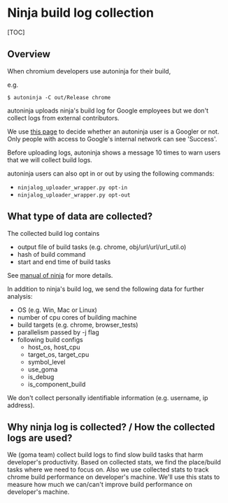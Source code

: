 # Ninja build log collection

[TOC]

## Overview

When chromium developers use autoninja for their build,

e.g.
```
$ autoninja -C out/Release chrome
```

autoninja uploads ninja's build log for Google employees but we don't collect
logs from external contributors.

We use [this page](https://chromium-build-stats-staging.appspot.com/should-upload)
to decide whether an autoninja user is a Googler or not. Only people with access
to Google's internal network can see 'Success'.

Before uploading logs, autoninja shows a message 10 times to warn users that we
will collect build logs.

autoninja users can also opt in or out by using the following commands:

* `ninjalog_uploader_wrapper.py opt-in`
* `ninjalog_uploader_wrapper.py opt-out`

## What type of data are collected?

The collected build log contains

* output file of build tasks (e.g. chrome, obj/url/url/url_util.o)
* hash of build command
* start and end time of build tasks

See [manual of ninja](https://ninja-build.org/manual.html#ref_log) for more
details.

In addition to ninja's build log, we send the following data for further
analysis:

* OS (e.g. Win, Mac or Linux)
* number of cpu cores of building machine
* build targets (e.g. chrome, browser_tests)
* parallelism passed by -j flag
* following build configs
  * host\_os, host\_cpu
  * target\_os, target\_cpu
  * symbol\_level
  * use\_goma
  * is\_debug
  * is\_component\_build

 We don't collect personally identifiable information
(e.g. username, ip address).

## Why ninja log is collected? / How the collected logs are used?

We (goma team) collect build logs to find slow build tasks that harm developer's
productivity. Based on collected stats, we find the place/build tasks where we
need to focus on. Also we use collected stats to track chrome build performance
on developer's machine. We'll use this stats to measure how much we can/can't
improve build performance on developer's machine.
